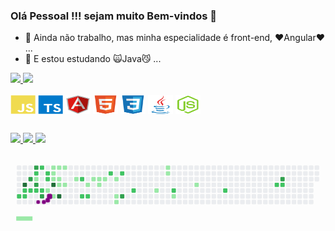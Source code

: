 ### Olá Pessoal !!! sejam muito Bem-vindos 👋



- 🔭 Ainda não trabalho, mas minha especialidade é front-end, ❤Angular❤ ...
- 🌱 E estou estudando 🙀Java😼 ...


<div>
  <a href="https://github.com/BielTsilva">
  <img height="180em" src="https://github-readme-stats.vercel.app/api?username=BielTsilva&show_icons=true&theme=dark&include_all_commits=true&count_private=true"/>
  <img height="180em" src="https://github-readme-stats.vercel.app/api/top-langs/?username=BielTsilva&layout=compact&langs_count=16&theme=dark"/>
</div>

<div style="display: inline-block"><br>
  <img align="center" alt="Biel-js" height="30" width="40" src="https://raw.githubusercontent.com/devicons/devicon/master/icons/javascript/javascript-plain.svg">
  <img align="center" alt="Biel-ts" height="30" width="40" src="https://raw.githubusercontent.com/devicons/devicon/master/icons/typescript/typescript-plain.svg">
  <img align="center" alt="Biel-angular" height="30" width="40" src="https://raw.githubusercontent.com/devicons/devicon/master/icons/angularjs/angularjs-original.svg">
  <img align="center" alt="Biel-HTML" height="30" width="40" src="https://raw.githubusercontent.com/devicons/devicon/master/icons/html5/html5-original.svg">
  <img align="center" alt="Biel-css" height="30" width="40" src="https://raw.githubusercontent.com/devicons/devicon/master/icons/css3/css3-original.svg">
  <img align="center" alt="Biel-java" height="30" width="40" src="https://raw.githubusercontent.com/devicons/devicon/master/icons/java/java-original.svg">
  <img align="center" alt="Biel-nodejs" height="30" width="40" src="https://raw.githubusercontent.com/devicons/devicon/master/icons/nodejs/nodejs-original.svg">
</div>

##

<div>
  <a href="https://www.linkedin.com/in/bieltsilva/" target="_blank"><img src="https://img.shields.io/badge/-LinkedIn-%230077b5?style=for-the-badge&logo=linkedin&logoColor=white" target="_blank">
  <a href="https://instagram.com/biel_tsilva" target="_blank"><img src="https://img.shields.io/badge/-Instagram-%23E4405F?style=for-the-badge&logo=instagram&logoColor=white">
   <a href="mailto:gelogabriel@gmail.com"><img src="https://img.shields.io/badge/-Gmail-D14836?style=for-the-badge&logo=gmail&logoColor=white">
</div>

<svg viewBox="-16 -32 880 192" width="880" height="192" xmlns="http://www.w3.org/2000/svg"><desc>Generated with https://github.com/Platane/snk</desc><style>@keyframes c0{2.52%{fill:var(--c1)}2.54%,to{fill:var(--ce)}}@keyframes c1{49.09%{fill:var(--c2)}49.11%,to{fill:var(--ce)}}@keyframes c2{1.43%{fill:var(--c1)}1.45%,to{fill:var(--ce)}}@keyframes c3{92.05%{fill:var(--c4)}92.07%,to{fill:var(--ce)}}@keyframes c4{48.37%{fill:var(--c2)}48.39%,to{fill:var(--ce)}}@keyframes c5{48.73%{fill:var(--c2)}48.75%,to{fill:var(--ce)}}@keyframes c6{89.16%{fill:var(--c3)}89.18%,to{fill:var(--ce)}}@keyframes c7{48%{fill:var(--c2)}48.02%,to{fill:var(--ce)}}@keyframes c8{90.24%{fill:var(--c3)}90.26%,to{fill:var(--ce)}}@keyframes c9{42.95%{fill:var(--c2)}42.97%,to{fill:var(--ce)}}@keyframes ca{42.59%{fill:var(--c1)}42.61%,to{fill:var(--ce)}}@keyframes cb{88.44%{fill:var(--c3)}88.46%,to{fill:var(--ce)}}@keyframes cc{47.64%{fill:var(--c2)}47.66%,to{fill:var(--ce)}}@keyframes cd{45.12%{fill:var(--c2)}45.14%,to{fill:var(--ce)}}@keyframes ce{47.28%{fill:var(--c2)}47.3%,to{fill:var(--ce)}}@keyframes cf{87.35%{fill:var(--c3)}87.37%,to{fill:var(--ce)}}@keyframes cg{43.67%{fill:var(--c2)}43.69%,to{fill:var(--ce)}}@keyframes ch{44.03%{fill:var(--c2)}44.05%,to{fill:var(--ce)}}@keyframes ci{7.21%{fill:var(--c1)}7.23%,to{fill:var(--ce)}}@keyframes cj{6.13%{fill:var(--c1)}6.15%,to{fill:var(--ce)}}@keyframes ck{11.18%{fill:var(--c1)}11.2%,to{fill:var(--ce)}}@keyframes cl{10.82%{fill:var(--c1)}10.84%,to{fill:var(--ce)}}@keyframes cm{10.46%{fill:var(--c1)}10.48%,to{fill:var(--ce)}}@keyframes cn{93.85%{fill:var(--c4)}93.87%,to{fill:var(--ce)}}@keyframes co{6.49%{fill:var(--c1)}6.51%,to{fill:var(--ce)}}@keyframes cp{11.54%{fill:var(--c1)}11.56%,to{fill:var(--ce)}}@keyframes cq{10.1%{fill:var(--c1)}10.12%,to{fill:var(--ce)}}@keyframes cr{9.02%{fill:var(--c1)}9.04%,to{fill:var(--ce)}}@keyframes cs{94.94%{fill:var(--c4)}94.96%,to{fill:var(--ce)}}@keyframes ct{11.9%{fill:var(--c1)}11.92%,to{fill:var(--ce)}}@keyframes cu{9.38%{fill:var(--c1)}9.4%,to{fill:var(--ce)}}@keyframes cv{13.35%{fill:var(--c1)}13.37%,to{fill:var(--ce)}}@keyframes cw{55.59%{fill:var(--c2)}55.61%,to{fill:var(--ce)}}@keyframes cx{53.78%{fill:var(--c2)}53.8%,to{fill:var(--ce)}}@keyframes cy{14.43%{fill:var(--c1)}14.45%,to{fill:var(--ce)}}@keyframes cz{54.14%{fill:var(--c2)}54.16%,to{fill:var(--ce)}}@keyframes c10{20.93%{fill:var(--c1)}20.95%,to{fill:var(--ce)}}@keyframes c11{15.51%{fill:var(--c1)}15.53%,to{fill:var(--ce)}}@keyframes c12{15.15%{fill:var(--c1)}15.17%,to{fill:var(--ce)}}@keyframes c13{15.87%{fill:var(--c1)}15.89%,to{fill:var(--ce)}}@keyframes c14{57.75%{fill:var(--c2)}57.77%,to{fill:var(--ce)}}@keyframes c15{16.6%{fill:var(--c1)}16.62%,to{fill:var(--ce)}}@keyframes c16{17.68%{fill:var(--c1)}17.7%,to{fill:var(--ce)}}@keyframes c17{18.04%{fill:var(--c1)}18.06%,to{fill:var(--ce)}}@keyframes c18{58.47%{fill:var(--c2)}58.49%,to{fill:var(--ce)}}@keyframes c19{81.58%{fill:var(--c3)}81.6%,to{fill:var(--ce)}}@keyframes c1a{60.28%{fill:var(--c2)}60.3%,to{fill:var(--ce)}}@keyframes c1b{25.62%{fill:var(--c1)}25.64%,to{fill:var(--ce)}}@keyframes c1c{32.12%{fill:var(--c1)}32.14%,to{fill:var(--ce)}}@keyframes c1d{31.76%{fill:var(--c1)}31.78%,to{fill:var(--ce)}}@keyframes c1e{62.81%{fill:var(--c2)}62.83%,to{fill:var(--ce)}}@keyframes c1f{27.07%{fill:var(--c1)}27.09%,to{fill:var(--ce)}}@keyframes c1g{29.23%{fill:var(--c1)}29.25%,to{fill:var(--ce)}}@keyframes c1h{66.05%{fill:var(--c2)}66.07%,to{fill:var(--ce)}}@keyframes c1i{69.67%{fill:var(--c2)}69.69%,to{fill:var(--ce)}}@keyframes c1j{70.39%{fill:var(--c3)}70.41%,to{fill:var(--ce)}}@keyframes c1k{70.03%{fill:var(--c2)}70.05%,to{fill:var(--ce)}}@keyframes u0{1.43%{transform:scale(0,1)}1.45%,2.52%{transform:scale(.04,1)}2.54%,6.13%{transform:scale(.07,1)}6.15%,6.49%{transform:scale(.11,1)}6.51%,7.21%{transform:scale(.14,1)}7.23%,9.02%{transform:scale(.18,1)}9.04%,9.38%{transform:scale(.21,1)}10.1%,9.4%{transform:scale(.25,1)}10.12%,10.46%{transform:scale(.29,1)}10.48%,10.82%{transform:scale(.32,1)}10.84%,11.18%{transform:scale(.36,1)}11.2%,11.54%{transform:scale(.39,1)}11.56%,11.9%{transform:scale(.43,1)}11.92%,13.35%{transform:scale(.46,1)}13.37%,14.43%{transform:scale(.5,1)}14.45%,15.15%{transform:scale(.54,1)}15.17%,15.51%{transform:scale(.57,1)}15.53%,15.87%{transform:scale(.61,1)}15.89%,16.6%{transform:scale(.64,1)}16.62%,17.68%{transform:scale(.68,1)}17.7%,18.04%{transform:scale(.71,1)}18.06%,20.93%{transform:scale(.75,1)}20.95%,25.62%{transform:scale(.79,1)}25.64%,27.07%{transform:scale(.82,1)}27.09%,29.23%{transform:scale(.86,1)}29.25%,31.76%{transform:scale(.89,1)}31.78%,32.12%{transform:scale(.93,1)}32.14%,42.59%{transform:scale(.96,1)}42.61%,to{transform:scale(1,1)}}@keyframes u1{42.95%{transform:scale(0,1)}42.97%,43.67%{transform:scale(.05,1)}43.69%,44.03%{transform:scale(.1,1)}44.05%,45.12%{transform:scale(.15,1)}45.14%,47.28%{transform:scale(.2,1)}47.3%,47.64%{transform:scale(.25,1)}47.66%,48%{transform:scale(.3,1)}48.02%,48.37%{transform:scale(.35,1)}48.39%,48.73%{transform:scale(.4,1)}48.75%,49.09%{transform:scale(.45,1)}49.11%,53.78%{transform:scale(.5,1)}53.8%,54.14%{transform:scale(.55,1)}54.16%,55.59%{transform:scale(.6,1)}55.61%,57.75%{transform:scale(.65,1)}57.77%,58.47%{transform:scale(.7,1)}58.49%,60.28%{transform:scale(.75,1)}60.3%,62.81%{transform:scale(.8,1)}62.83%,66.05%{transform:scale(.85,1)}66.07%,69.67%{transform:scale(.9,1)}69.69%,70.03%{transform:scale(.95,1)}70.05%,to{transform:scale(1,1)}}@keyframes u2{70.39%{transform:scale(0,1)}70.41%,81.58%{transform:scale(.17,1)}81.6%,87.35%{transform:scale(.33,1)}87.37%,88.44%{transform:scale(.5,1)}88.46%,89.16%{transform:scale(.67,1)}89.18%,90.24%{transform:scale(.83,1)}90.26%,to{transform:scale(1,1)}}@keyframes u3{92.05%{transform:scale(0,1)}92.07%,93.85%{transform:scale(.33,1)}93.87%,94.94%{transform:scale(.67,1)}94.96%,to{transform:scale(1,1)}}@keyframes s0{0%,99.64%{transform:translate(0,-16px)}.36%{transform:translate(0,0)}.72%,90.97%{transform:translate(16px,0)}1.44%{transform:translate(16px,32px)}1.81%{transform:translate(0,32px)}2.53%,49.46%{transform:translate(0,64px)}2.89%{transform:translate(-16px,64px)}3.61%{transform:translate(-16px,96px)}5.78%{transform:translate(80px,96px)}6.14%,7.58%{transform:translate(80px,80px)}6.5%,7.94%,95.31%{transform:translate(96px,80px)}6.86%,8.3%{transform:translate(96px,64px)}41.16%,7.22%{transform:translate(80px,64px)}8.66%{transform:translate(112px,64px)}9.03%,94.22%{transform:translate(112px,48px)}9.39%{transform:translate(128px,48px)}9.75%{transform:translate(128px,32px)}10.47%{transform:translate(96px,32px)}11.19%{transform:translate(96px,0)}12.64%{transform:translate(160px,0)}13.72%{transform:translate(160px,48px)}15.16%{transform:translate(224px,48px)}15.52%{transform:translate(224px,32px)}16.61%{transform:translate(272px,32px)}18.05%{transform:translate(272px,96px)}18.41%{transform:translate(256px,96px)}19.86%{transform:translate(256px,32px)}20.94%{transform:translate(208px,32px)}21.3%{transform:translate(208px,48px)}25.27%{transform:translate(384px,48px)}25.63%{transform:translate(384px,64px)}26.35%{transform:translate(416px,64px)}26.71%{transform:translate(416px,80px)}28.52%{transform:translate(496px,80px)}29.96%{transform:translate(496px,16px)}31.77%{transform:translate(416px,16px)}32.13%{transform:translate(416px,0)}32.49%{transform:translate(400px,0)}33.21%{transform:translate(400px,32px)}35.02%{transform:translate(320px,32px)}35.38%{transform:translate(320px,48px)}35.74%{transform:translate(304px,48px)}36.1%{transform:translate(304px,64px)}41.52%{transform:translate(80px,48px)}41.88%{transform:translate(64px,48px)}42.24%,44.4%{transform:translate(64px,32px)}42.6%,88.81%{transform:translate(48px,32px)}42.96%,89.89%{transform:translate(48px,16px)}43.68%,45.85%{transform:translate(80px,16px)}44.04%{transform:translate(80px,32px)}45.13%{transform:translate(64px,0)}45.49%{transform:translate(80px,0)}46.21%,97.47%{transform:translate(64px,16px)}47.29%,87%{transform:translate(64px,64px)}48.38%{transform:translate(16px,64px)}48.74%{transform:translate(16px,80px)}49.1%{transform:translate(0,80px)}53.43%{transform:translate(176px,64px)}53.79%{transform:translate(176px,80px)}54.15%{transform:translate(192px,80px)}55.23%{transform:translate(192px,32px)}55.6%{transform:translate(176px,32px)}55.96%{transform:translate(176px,16px)}59.21%{transform:translate(320px,16px)}60.29%{transform:translate(320px,64px)}69.31%{transform:translate(720px,64px)}69.68%{transform:translate(720px,48px)}70.04%{transform:translate(736px,48px)}70.4%{transform:translate(736px,32px)}80.51%{transform:translate(288px,32px)}81.59%{transform:translate(288px,80px)}81.95%{transform:translate(272px,80px)}82.31%{transform:translate(272px,64px)}87.36%{transform:translate(64px,80px)}87.73%{transform:translate(48px,80px)}89.17%{transform:translate(32px,32px)}89.53%{transform:translate(32px,16px)}90.25%{transform:translate(48px,0)}92.06%{transform:translate(16px,48px)}94.95%{transform:translate(112px,80px)}96.75%{transform:translate(96px,16px)}98.19%{transform:translate(64px,-16px)}}@keyframes s1{0%,99.64%{transform:translate(16px,-16px)}.36%{transform:translate(0,-16px)}.72%{transform:translate(0,0)}1.08%,91.34%{transform:translate(16px,0)}1.81%{transform:translate(16px,32px)}2.17%{transform:translate(0,32px)}2.89%,49.82%{transform:translate(0,64px)}3.25%{transform:translate(-16px,64px)}3.97%{transform:translate(-16px,96px)}6.14%{transform:translate(80px,96px)}6.5%,7.94%{transform:translate(80px,80px)}6.86%,8.3%,95.67%{transform:translate(96px,80px)}7.22%,8.66%{transform:translate(96px,64px)}41.52%,7.58%{transform:translate(80px,64px)}9.03%{transform:translate(112px,64px)}9.39%,94.58%{transform:translate(112px,48px)}9.75%{transform:translate(128px,48px)}10.11%{transform:translate(128px,32px)}10.83%{transform:translate(96px,32px)}11.55%{transform:translate(96px,0)}13%{transform:translate(160px,0)}14.08%{transform:translate(160px,48px)}15.52%{transform:translate(224px,48px)}15.88%{transform:translate(224px,32px)}16.97%{transform:translate(272px,32px)}18.41%{transform:translate(272px,96px)}18.77%{transform:translate(256px,96px)}20.22%{transform:translate(256px,32px)}21.3%{transform:translate(208px,32px)}21.66%{transform:translate(208px,48px)}25.63%{transform:translate(384px,48px)}25.99%{transform:translate(384px,64px)}26.71%{transform:translate(416px,64px)}27.08%{transform:translate(416px,80px)}28.88%{transform:translate(496px,80px)}30.32%{transform:translate(496px,16px)}32.13%{transform:translate(416px,16px)}32.49%{transform:translate(416px,0)}32.85%{transform:translate(400px,0)}33.57%{transform:translate(400px,32px)}35.38%{transform:translate(320px,32px)}35.74%{transform:translate(320px,48px)}36.1%{transform:translate(304px,48px)}36.46%{transform:translate(304px,64px)}41.88%{transform:translate(80px,48px)}42.24%{transform:translate(64px,48px)}42.6%,44.77%{transform:translate(64px,32px)}42.96%,89.17%{transform:translate(48px,32px)}43.32%,90.25%{transform:translate(48px,16px)}44.04%,46.21%{transform:translate(80px,16px)}44.4%{transform:translate(80px,32px)}45.49%{transform:translate(64px,0)}45.85%{transform:translate(80px,0)}46.57%,97.83%{transform:translate(64px,16px)}47.65%,87.36%{transform:translate(64px,64px)}48.74%{transform:translate(16px,64px)}49.1%{transform:translate(16px,80px)}49.46%{transform:translate(0,80px)}53.79%{transform:translate(176px,64px)}54.15%{transform:translate(176px,80px)}54.51%{transform:translate(192px,80px)}55.6%{transform:translate(192px,32px)}55.96%{transform:translate(176px,32px)}56.32%{transform:translate(176px,16px)}59.57%{transform:translate(320px,16px)}60.65%{transform:translate(320px,64px)}69.68%{transform:translate(720px,64px)}70.04%{transform:translate(720px,48px)}70.4%{transform:translate(736px,48px)}70.76%{transform:translate(736px,32px)}80.87%{transform:translate(288px,32px)}81.95%{transform:translate(288px,80px)}82.31%{transform:translate(272px,80px)}82.67%{transform:translate(272px,64px)}87.73%{transform:translate(64px,80px)}88.09%{transform:translate(48px,80px)}89.53%{transform:translate(32px,32px)}89.89%{transform:translate(32px,16px)}90.61%{transform:translate(48px,0)}92.42%{transform:translate(16px,48px)}95.31%{transform:translate(112px,80px)}97.11%{transform:translate(96px,16px)}98.56%{transform:translate(64px,-16px)}}@keyframes s2{0%,99.64%{transform:translate(32px,-16px)}.72%{transform:translate(0,-16px)}1.08%{transform:translate(0,0)}1.44%,91.7%{transform:translate(16px,0)}2.17%{transform:translate(16px,32px)}2.53%{transform:translate(0,32px)}3.25%,50.18%{transform:translate(0,64px)}3.61%{transform:translate(-16px,64px)}4.33%{transform:translate(-16px,96px)}6.5%{transform:translate(80px,96px)}6.86%,8.3%{transform:translate(80px,80px)}7.22%,8.66%,96.03%{transform:translate(96px,80px)}7.58%,9.03%{transform:translate(96px,64px)}41.88%,7.94%{transform:translate(80px,64px)}9.39%{transform:translate(112px,64px)}9.75%,94.95%{transform:translate(112px,48px)}10.11%{transform:translate(128px,48px)}10.47%{transform:translate(128px,32px)}11.19%{transform:translate(96px,32px)}11.91%{transform:translate(96px,0)}13.36%{transform:translate(160px,0)}14.44%{transform:translate(160px,48px)}15.88%{transform:translate(224px,48px)}16.25%{transform:translate(224px,32px)}17.33%{transform:translate(272px,32px)}18.77%{transform:translate(272px,96px)}19.13%{transform:translate(256px,96px)}20.58%{transform:translate(256px,32px)}21.66%{transform:translate(208px,32px)}22.02%{transform:translate(208px,48px)}25.99%{transform:translate(384px,48px)}26.35%{transform:translate(384px,64px)}27.08%{transform:translate(416px,64px)}27.44%{transform:translate(416px,80px)}29.24%{transform:translate(496px,80px)}30.69%{transform:translate(496px,16px)}32.49%{transform:translate(416px,16px)}32.85%{transform:translate(416px,0)}33.21%{transform:translate(400px,0)}33.94%{transform:translate(400px,32px)}35.74%{transform:translate(320px,32px)}36.1%{transform:translate(320px,48px)}36.46%{transform:translate(304px,48px)}36.82%{transform:translate(304px,64px)}42.24%{transform:translate(80px,48px)}42.6%{transform:translate(64px,48px)}42.96%,45.13%{transform:translate(64px,32px)}43.32%,89.53%{transform:translate(48px,32px)}43.68%,90.61%{transform:translate(48px,16px)}44.4%,46.57%{transform:translate(80px,16px)}44.77%{transform:translate(80px,32px)}45.85%{transform:translate(64px,0)}46.21%{transform:translate(80px,0)}46.93%,98.19%{transform:translate(64px,16px)}48.01%,87.73%{transform:translate(64px,64px)}49.1%{transform:translate(16px,64px)}49.46%{transform:translate(16px,80px)}49.82%{transform:translate(0,80px)}54.15%{transform:translate(176px,64px)}54.51%{transform:translate(176px,80px)}54.87%{transform:translate(192px,80px)}55.96%{transform:translate(192px,32px)}56.32%{transform:translate(176px,32px)}56.68%{transform:translate(176px,16px)}59.93%{transform:translate(320px,16px)}61.01%{transform:translate(320px,64px)}70.04%{transform:translate(720px,64px)}70.4%{transform:translate(720px,48px)}70.76%{transform:translate(736px,48px)}71.12%{transform:translate(736px,32px)}81.23%{transform:translate(288px,32px)}82.31%{transform:translate(288px,80px)}82.67%{transform:translate(272px,80px)}83.03%{transform:translate(272px,64px)}88.09%{transform:translate(64px,80px)}88.45%{transform:translate(48px,80px)}89.89%{transform:translate(32px,32px)}90.25%{transform:translate(32px,16px)}90.97%{transform:translate(48px,0)}92.78%{transform:translate(16px,48px)}95.67%{transform:translate(112px,80px)}97.47%{transform:translate(96px,16px)}98.92%{transform:translate(64px,-16px)}}@keyframes s3{0%,99.64%{transform:translate(48px,-16px)}1.08%{transform:translate(0,-16px)}1.44%{transform:translate(0,0)}1.81%,92.06%{transform:translate(16px,0)}2.53%{transform:translate(16px,32px)}2.89%{transform:translate(0,32px)}3.61%,50.54%{transform:translate(0,64px)}3.97%{transform:translate(-16px,64px)}4.69%{transform:translate(-16px,96px)}6.86%{transform:translate(80px,96px)}7.22%,8.66%{transform:translate(80px,80px)}7.58%,9.03%,96.39%{transform:translate(96px,80px)}7.94%,9.39%{transform:translate(96px,64px)}42.24%,8.3%{transform:translate(80px,64px)}9.75%{transform:translate(112px,64px)}10.11%,95.31%{transform:translate(112px,48px)}10.47%{transform:translate(128px,48px)}10.83%{transform:translate(128px,32px)}11.55%{transform:translate(96px,32px)}12.27%{transform:translate(96px,0)}13.72%{transform:translate(160px,0)}14.8%{transform:translate(160px,48px)}16.25%{transform:translate(224px,48px)}16.61%{transform:translate(224px,32px)}17.69%{transform:translate(272px,32px)}19.13%{transform:translate(272px,96px)}19.49%{transform:translate(256px,96px)}20.94%{transform:translate(256px,32px)}22.02%{transform:translate(208px,32px)}22.38%{transform:translate(208px,48px)}26.35%{transform:translate(384px,48px)}26.71%{transform:translate(384px,64px)}27.44%{transform:translate(416px,64px)}27.8%{transform:translate(416px,80px)}29.6%{transform:translate(496px,80px)}31.05%{transform:translate(496px,16px)}32.85%{transform:translate(416px,16px)}33.21%{transform:translate(416px,0)}33.57%{transform:translate(400px,0)}34.3%{transform:translate(400px,32px)}36.1%{transform:translate(320px,32px)}36.46%{transform:translate(320px,48px)}36.82%{transform:translate(304px,48px)}37.18%{transform:translate(304px,64px)}42.6%{transform:translate(80px,48px)}42.96%{transform:translate(64px,48px)}43.32%,45.49%{transform:translate(64px,32px)}43.68%,89.89%{transform:translate(48px,32px)}44.04%,90.97%{transform:translate(48px,16px)}44.77%,46.93%{transform:translate(80px,16px)}45.13%{transform:translate(80px,32px)}46.21%{transform:translate(64px,0)}46.57%{transform:translate(80px,0)}47.29%,98.56%{transform:translate(64px,16px)}48.38%,88.09%{transform:translate(64px,64px)}49.46%{transform:translate(16px,64px)}49.82%{transform:translate(16px,80px)}50.18%{transform:translate(0,80px)}54.51%{transform:translate(176px,64px)}54.87%{transform:translate(176px,80px)}55.23%{transform:translate(192px,80px)}56.32%{transform:translate(192px,32px)}56.68%{transform:translate(176px,32px)}57.04%{transform:translate(176px,16px)}60.29%{transform:translate(320px,16px)}61.37%{transform:translate(320px,64px)}70.4%{transform:translate(720px,64px)}70.76%{transform:translate(720px,48px)}71.12%{transform:translate(736px,48px)}71.48%{transform:translate(736px,32px)}81.59%{transform:translate(288px,32px)}82.67%{transform:translate(288px,80px)}83.03%{transform:translate(272px,80px)}83.39%{transform:translate(272px,64px)}88.45%{transform:translate(64px,80px)}88.81%{transform:translate(48px,80px)}90.25%{transform:translate(32px,32px)}90.61%{transform:translate(32px,16px)}91.34%{transform:translate(48px,0)}93.14%{transform:translate(16px,48px)}96.03%{transform:translate(112px,80px)}97.83%{transform:translate(96px,16px)}99.28%{transform:translate(64px,-16px)}}:root{--cb:#1b1f230a;--cs:purple;--ce:#ebedf0;--c0:#ebedf0;--c1:#9be9a8;--c2:#40c463;--c3:#30a14e;--c4:#216e39}@media (prefers-color-scheme:dark){:root{--cb:#1b1f230a;--cs:purple;--ce:#161b22;--c1:#01311f;--c2:#034525;--c3:#0f6d31;--c4:#00c647}}.c{shape-rendering:geometricPrecision;fill:var(--ce);stroke-width:1px;stroke:var(--cb);animation:none 27700ms linear infinite}.c.c0{fill:var(--c1);animation-name:c0}.c.c1{fill:var(--c2);animation-name:c1}.c.c2{fill:var(--c1);animation-name:c2}.c.c3{fill:var(--c4);animation-name:c3}.c.c4,.c.c5{fill:var(--c2);animation-name:c4}.c.c5{animation-name:c5}.c.c6{fill:var(--c3);animation-name:c6}.c.c7{fill:var(--c2);animation-name:c7}.c.c8{fill:var(--c3);animation-name:c8}.c.c9{fill:var(--c2);animation-name:c9}.c.ca{fill:var(--c1);animation-name:ca}.c.cb{fill:var(--c3);animation-name:cb}.c.cc,.c.cd,.c.ce{fill:var(--c2);animation-name:cc}.c.cd,.c.ce{animation-name:cd}.c.ce{animation-name:ce}.c.cf{fill:var(--c3);animation-name:cf}.c.cg,.c.ch{fill:var(--c2);animation-name:cg}.c.ch{animation-name:ch}.c.ci,.c.cj{fill:var(--c1);animation-name:ci}.c.cj{animation-name:cj}.c.ck,.c.cl,.c.cm{fill:var(--c1);animation-name:ck}.c.cl,.c.cm{animation-name:cl}.c.cm{animation-name:cm}.c.cn{fill:var(--c4);animation-name:cn}.c.co{fill:var(--c1);animation-name:co}.c.cp,.c.cq,.c.cr{fill:var(--c1);animation-name:cp}.c.cq,.c.cr{animation-name:cq}.c.cr{animation-name:cr}.c.cs{fill:var(--c4);animation-name:cs}.c.ct,.c.cu,.c.cv{fill:var(--c1);animation-name:ct}.c.cu,.c.cv{animation-name:cu}.c.cv{animation-name:cv}.c.cw,.c.cx{fill:var(--c2);animation-name:cw}.c.cx{animation-name:cx}.c.cy{fill:var(--c1);animation-name:cy}.c.cz{fill:var(--c2);animation-name:cz}.c.c10{fill:var(--c1);animation-name:c10}.c.c11,.c.c12,.c.c13{fill:var(--c1);animation-name:c11}.c.c12,.c.c13{animation-name:c12}.c.c13{animation-name:c13}.c.c14{fill:var(--c2);animation-name:c14}.c.c15,.c.c16,.c.c17{fill:var(--c1);animation-name:c15}.c.c16,.c.c17{animation-name:c16}.c.c17{animation-name:c17}.c.c18{fill:var(--c2);animation-name:c18}.c.c19{fill:var(--c3);animation-name:c19}.c.c1a{fill:var(--c2);animation-name:c1a}.c.c1b,.c.c1c,.c.c1d{fill:var(--c1);animation-name:c1b}.c.c1c,.c.c1d{animation-name:c1c}.c.c1d{animation-name:c1d}.c.c1e{fill:var(--c2);animation-name:c1e}.c.c1f,.c.c1g{fill:var(--c1);animation-name:c1f}.c.c1g{animation-name:c1g}.c.c1h,.c.c1i{fill:var(--c2);animation-name:c1h}.c.c1i{animation-name:c1i}.c.c1j{fill:var(--c3);animation-name:c1j}.c.c1k{fill:var(--c2);animation-name:c1k}.s,.u{animation:none linear 27700ms infinite}.u,.u.u0{transform-origin:0 0}.u{transform:scale(0,1)}.u.u0{fill:var(--c1);animation-name:u0}.u.u1{fill:var(--c2);animation-name:u1;transform-origin:416.6px 0}.u.u2{fill:var(--c3);animation-name:u2;transform-origin:714.1px 0}.u.u3{fill:var(--c4);animation-name:u3;transform-origin:803.4px 0}.s{shape-rendering:geometricPrecision;fill:var(--cs)}.s.s0{transform:translate(0,-16px);animation-name:s0}.s.s1{transform:translate(16px,-16px);animation-name:s1}.s.s2{transform:translate(32px,-16px);animation-name:s2}.s.s3{transform:translate(48px,-16px);animation-name:s3}</style><rect class="c" x="2" y="2" rx="2" ry="2" width="12" height="12"/><rect class="c" x="2" y="18" rx="2" ry="2" width="12" height="12"/><rect class="c" x="2" y="34" rx="2" ry="2" width="12" height="12"/><rect class="c" x="2" y="50" rx="2" ry="2" width="12" height="12"/><rect class="c c0" x="2" y="66" rx="2" ry="2" width="12" height="12"/><rect class="c c1" x="2" y="82" rx="2" ry="2" width="12" height="12"/><rect class="c" x="2" y="98" rx="2" ry="2" width="12" height="12"/><rect class="c" x="18" y="2" rx="2" ry="2" width="12" height="12"/><rect class="c" x="18" y="18" rx="2" ry="2" width="12" height="12"/><rect class="c c2" x="18" y="34" rx="2" ry="2" width="12" height="12"/><rect class="c c3" x="18" y="50" rx="2" ry="2" width="12" height="12"/><rect class="c c4" x="18" y="66" rx="2" ry="2" width="12" height="12"/><rect class="c c5" x="18" y="82" rx="2" ry="2" width="12" height="12"/><rect class="c" x="18" y="98" rx="2" ry="2" width="12" height="12"/><rect class="c" x="34" y="2" rx="2" ry="2" width="12" height="12"/><rect class="c" x="34" y="18" rx="2" ry="2" width="12" height="12"/><rect class="c c6" x="34" y="34" rx="2" ry="2" width="12" height="12"/><rect class="c" x="34" y="50" rx="2" ry="2" width="12" height="12"/><rect class="c c7" x="34" y="66" rx="2" ry="2" width="12" height="12"/><rect class="c" x="34" y="82" rx="2" ry="2" width="12" height="12"/><rect class="c" x="34" y="98" rx="2" ry="2" width="12" height="12"/><rect class="c c8" x="50" y="2" rx="2" ry="2" width="12" height="12"/><rect class="c c9" x="50" y="18" rx="2" ry="2" width="12" height="12"/><rect class="c ca" x="50" y="34" rx="2" ry="2" width="12" height="12"/><rect class="c cb" x="50" y="50" rx="2" ry="2" width="12" height="12"/><rect class="c cc" x="50" y="66" rx="2" ry="2" width="12" height="12"/><rect class="c" x="50" y="82" rx="2" ry="2" width="12" height="12"/><rect class="c" x="50" y="98" rx="2" ry="2" width="12" height="12"/><rect class="c cd" x="66" y="2" rx="2" ry="2" width="12" height="12"/><rect class="c" x="66" y="18" rx="2" ry="2" width="12" height="12"/><rect class="c" x="66" y="34" rx="2" ry="2" width="12" height="12"/><rect class="c" x="66" y="50" rx="2" ry="2" width="12" height="12"/><rect class="c ce" x="66" y="66" rx="2" ry="2" width="12" height="12"/><rect class="c cf" x="66" y="82" rx="2" ry="2" width="12" height="12"/><rect class="c" x="66" y="98" rx="2" ry="2" width="12" height="12"/><rect class="c" x="82" y="2" rx="2" ry="2" width="12" height="12"/><rect class="c cg" x="82" y="18" rx="2" ry="2" width="12" height="12"/><rect class="c ch" x="82" y="34" rx="2" ry="2" width="12" height="12"/><rect class="c" x="82" y="50" rx="2" ry="2" width="12" height="12"/><rect class="c ci" x="82" y="66" rx="2" ry="2" width="12" height="12"/><rect class="c cj" x="82" y="82" rx="2" ry="2" width="12" height="12"/><rect class="c" x="82" y="98" rx="2" ry="2" width="12" height="12"/><rect class="c ck" x="98" y="2" rx="2" ry="2" width="12" height="12"/><rect class="c cl" x="98" y="18" rx="2" ry="2" width="12" height="12"/><rect class="c cm" x="98" y="34" rx="2" ry="2" width="12" height="12"/><rect class="c cn" x="98" y="50" rx="2" ry="2" width="12" height="12"/><rect class="c" x="98" y="66" rx="2" ry="2" width="12" height="12"/><rect class="c co" x="98" y="82" rx="2" ry="2" width="12" height="12"/><rect class="c" x="98" y="98" rx="2" ry="2" width="12" height="12"/><rect class="c cp" x="114" y="2" rx="2" ry="2" width="12" height="12"/><rect class="c" x="114" y="18" rx="2" ry="2" width="12" height="12"/><rect class="c cq" x="114" y="34" rx="2" ry="2" width="12" height="12"/><rect class="c cr" x="114" y="50" rx="2" ry="2" width="12" height="12"/><rect class="c" x="114" y="66" rx="2" ry="2" width="12" height="12"/><rect class="c cs" x="114" y="82" rx="2" ry="2" width="12" height="12"/><rect class="c" x="114" y="98" rx="2" ry="2" width="12" height="12"/><rect class="c ct" x="130" y="2" rx="2" ry="2" width="12" height="12"/><rect class="c" x="130" y="18" rx="2" ry="2" width="12" height="12"/><rect class="c" x="130" y="34" rx="2" ry="2" width="12" height="12"/><rect class="c cu" x="130" y="50" rx="2" ry="2" width="12" height="12"/><rect class="c" x="130" y="66" rx="2" ry="2" width="12" height="12"/><rect class="c" x="130" y="82" rx="2" ry="2" width="12" height="12"/><rect class="c" x="130" y="98" rx="2" ry="2" width="12" height="12"/><rect class="c" x="146" y="2" rx="2" ry="2" width="12" height="12"/><rect class="c" x="146" y="18" rx="2" ry="2" width="12" height="12"/><rect class="c" x="146" y="34" rx="2" ry="2" width="12" height="12"/><rect class="c" x="146" y="50" rx="2" ry="2" width="12" height="12"/><rect class="c" x="146" y="66" rx="2" ry="2" width="12" height="12"/><rect class="c" x="146" y="82" rx="2" ry="2" width="12" height="12"/><rect class="c" x="146" y="98" rx="2" ry="2" width="12" height="12"/><rect class="c" x="162" y="2" rx="2" ry="2" width="12" height="12"/><rect class="c" x="162" y="18" rx="2" ry="2" width="12" height="12"/><rect class="c cv" x="162" y="34" rx="2" ry="2" width="12" height="12"/><rect class="c" x="162" y="50" rx="2" ry="2" width="12" height="12"/><rect class="c" x="162" y="66" rx="2" ry="2" width="12" height="12"/><rect class="c" x="162" y="82" rx="2" ry="2" width="12" height="12"/><rect class="c" x="162" y="98" rx="2" ry="2" width="12" height="12"/><rect class="c" x="178" y="2" rx="2" ry="2" width="12" height="12"/><rect class="c" x="178" y="18" rx="2" ry="2" width="12" height="12"/><rect class="c cw" x="178" y="34" rx="2" ry="2" width="12" height="12"/><rect class="c" x="178" y="50" rx="2" ry="2" width="12" height="12"/><rect class="c" x="178" y="66" rx="2" ry="2" width="12" height="12"/><rect class="c cx" x="178" y="82" rx="2" ry="2" width="12" height="12"/><rect class="c" x="178" y="98" rx="2" ry="2" width="12" height="12"/><rect class="c" x="194" y="2" rx="2" ry="2" width="12" height="12"/><rect class="c" x="194" y="18" rx="2" ry="2" width="12" height="12"/><rect class="c" x="194" y="34" rx="2" ry="2" width="12" height="12"/><rect class="c cy" x="194" y="50" rx="2" ry="2" width="12" height="12"/><rect class="c" x="194" y="66" rx="2" ry="2" width="12" height="12"/><rect class="c cz" x="194" y="82" rx="2" ry="2" width="12" height="12"/><rect class="c" x="194" y="98" rx="2" ry="2" width="12" height="12"/><rect class="c" x="210" y="2" rx="2" ry="2" width="12" height="12"/><rect class="c" x="210" y="18" rx="2" ry="2" width="12" height="12"/><rect class="c c10" x="210" y="34" rx="2" ry="2" width="12" height="12"/><rect class="c" x="210" y="50" rx="2" ry="2" width="12" height="12"/><rect class="c" x="210" y="66" rx="2" ry="2" width="12" height="12"/><rect class="c" x="210" y="82" rx="2" ry="2" width="12" height="12"/><rect class="c" x="210" y="98" rx="2" ry="2" width="12" height="12"/><rect class="c" x="226" y="2" rx="2" ry="2" width="12" height="12"/><rect class="c" x="226" y="18" rx="2" ry="2" width="12" height="12"/><rect class="c c11" x="226" y="34" rx="2" ry="2" width="12" height="12"/><rect class="c c12" x="226" y="50" rx="2" ry="2" width="12" height="12"/><rect class="c" x="226" y="66" rx="2" ry="2" width="12" height="12"/><rect class="c" x="226" y="82" rx="2" ry="2" width="12" height="12"/><rect class="c" x="226" y="98" rx="2" ry="2" width="12" height="12"/><rect class="c" x="242" y="2" rx="2" ry="2" width="12" height="12"/><rect class="c" x="242" y="18" rx="2" ry="2" width="12" height="12"/><rect class="c c13" x="242" y="34" rx="2" ry="2" width="12" height="12"/><rect class="c" x="242" y="50" rx="2" ry="2" width="12" height="12"/><rect class="c" x="242" y="66" rx="2" ry="2" width="12" height="12"/><rect class="c" x="242" y="82" rx="2" ry="2" width="12" height="12"/><rect class="c" x="242" y="98" rx="2" ry="2" width="12" height="12"/><rect class="c" x="258" y="2" rx="2" ry="2" width="12" height="12"/><rect class="c c14" x="258" y="18" rx="2" ry="2" width="12" height="12"/><rect class="c" x="258" y="34" rx="2" ry="2" width="12" height="12"/><rect class="c" x="258" y="50" rx="2" ry="2" width="12" height="12"/><rect class="c" x="258" y="66" rx="2" ry="2" width="12" height="12"/><rect class="c" x="258" y="82" rx="2" ry="2" width="12" height="12"/><rect class="c" x="258" y="98" rx="2" ry="2" width="12" height="12"/><rect class="c" x="274" y="2" rx="2" ry="2" width="12" height="12"/><rect class="c" x="274" y="18" rx="2" ry="2" width="12" height="12"/><rect class="c c15" x="274" y="34" rx="2" ry="2" width="12" height="12"/><rect class="c" x="274" y="50" rx="2" ry="2" width="12" height="12"/><rect class="c" x="274" y="66" rx="2" ry="2" width="12" height="12"/><rect class="c c16" x="274" y="82" rx="2" ry="2" width="12" height="12"/><rect class="c c17" x="274" y="98" rx="2" ry="2" width="12" height="12"/><rect class="c" x="290" y="2" rx="2" ry="2" width="12" height="12"/><rect class="c c18" x="290" y="18" rx="2" ry="2" width="12" height="12"/><rect class="c" x="290" y="34" rx="2" ry="2" width="12" height="12"/><rect class="c" x="290" y="50" rx="2" ry="2" width="12" height="12"/><rect class="c" x="290" y="66" rx="2" ry="2" width="12" height="12"/><rect class="c c19" x="290" y="82" rx="2" ry="2" width="12" height="12"/><rect class="c" x="290" y="98" rx="2" ry="2" width="12" height="12"/><rect class="c" x="306" y="2" rx="2" ry="2" width="12" height="12"/><rect class="c" x="306" y="18" rx="2" ry="2" width="12" height="12"/><rect class="c" x="306" y="34" rx="2" ry="2" width="12" height="12"/><rect class="c" x="306" y="50" rx="2" ry="2" width="12" height="12"/><rect class="c" x="306" y="66" rx="2" ry="2" width="12" height="12"/><rect class="c" x="306" y="82" rx="2" ry="2" width="12" height="12"/><rect class="c" x="306" y="98" rx="2" ry="2" width="12" height="12"/><rect class="c" x="322" y="2" rx="2" ry="2" width="12" height="12"/><rect class="c" x="322" y="18" rx="2" ry="2" width="12" height="12"/><rect class="c" x="322" y="34" rx="2" ry="2" width="12" height="12"/><rect class="c" x="322" y="50" rx="2" ry="2" width="12" height="12"/><rect class="c c1a" x="322" y="66" rx="2" ry="2" width="12" height="12"/><rect class="c" x="322" y="82" rx="2" ry="2" width="12" height="12"/><rect class="c" x="322" y="98" rx="2" ry="2" width="12" height="12"/><rect class="c" x="338" y="2" rx="2" ry="2" width="12" height="12"/><rect class="c" x="338" y="18" rx="2" ry="2" width="12" height="12"/><rect class="c" x="338" y="34" rx="2" ry="2" width="12" height="12"/><rect class="c" x="338" y="50" rx="2" ry="2" width="12" height="12"/><rect class="c" x="338" y="66" rx="2" ry="2" width="12" height="12"/><rect class="c" x="338" y="82" rx="2" ry="2" width="12" height="12"/><rect class="c" x="338" y="98" rx="2" ry="2" width="12" height="12"/><rect class="c" x="354" y="2" rx="2" ry="2" width="12" height="12"/><rect class="c" x="354" y="18" rx="2" ry="2" width="12" height="12"/><rect class="c" x="354" y="34" rx="2" ry="2" width="12" height="12"/><rect class="c" x="354" y="50" rx="2" ry="2" width="12" height="12"/><rect class="c" x="354" y="66" rx="2" ry="2" width="12" height="12"/><rect class="c" x="354" y="82" rx="2" ry="2" width="12" height="12"/><rect class="c" x="354" y="98" rx="2" ry="2" width="12" height="12"/><rect class="c" x="370" y="2" rx="2" ry="2" width="12" height="12"/><rect class="c" x="370" y="18" rx="2" ry="2" width="12" height="12"/><rect class="c" x="370" y="34" rx="2" ry="2" width="12" height="12"/><rect class="c" x="370" y="50" rx="2" ry="2" width="12" height="12"/><rect class="c" x="370" y="66" rx="2" ry="2" width="12" height="12"/><rect class="c" x="370" y="82" rx="2" ry="2" width="12" height="12"/><rect class="c" x="370" y="98" rx="2" ry="2" width="12" height="12"/><rect class="c" x="386" y="2" rx="2" ry="2" width="12" height="12"/><rect class="c" x="386" y="18" rx="2" ry="2" width="12" height="12"/><rect class="c" x="386" y="34" rx="2" ry="2" width="12" height="12"/><rect class="c" x="386" y="50" rx="2" ry="2" width="12" height="12"/><rect class="c c1b" x="386" y="66" rx="2" ry="2" width="12" height="12"/><rect class="c" x="386" y="82" rx="2" ry="2" width="12" height="12"/><rect class="c" x="386" y="98" rx="2" ry="2" width="12" height="12"/><rect class="c" x="402" y="2" rx="2" ry="2" width="12" height="12"/><rect class="c" x="402" y="18" rx="2" ry="2" width="12" height="12"/><rect class="c" x="402" y="34" rx="2" ry="2" width="12" height="12"/><rect class="c" x="402" y="50" rx="2" ry="2" width="12" height="12"/><rect class="c" x="402" y="66" rx="2" ry="2" width="12" height="12"/><rect class="c" x="402" y="82" rx="2" ry="2" width="12" height="12"/><rect class="c" x="402" y="98" rx="2" ry="2" width="12" height="12"/><rect class="c c1c" x="418" y="2" rx="2" ry="2" width="12" height="12"/><rect class="c c1d" x="418" y="18" rx="2" ry="2" width="12" height="12"/><rect class="c" x="418" y="34" rx="2" ry="2" width="12" height="12"/><rect class="c" x="418" y="50" rx="2" ry="2" width="12" height="12"/><rect class="c" x="418" y="66" rx="2" ry="2" width="12" height="12"/><rect class="c" x="418" y="82" rx="2" ry="2" width="12" height="12"/><rect class="c" x="418" y="98" rx="2" ry="2" width="12" height="12"/><rect class="c" x="434" y="2" rx="2" ry="2" width="12" height="12"/><rect class="c" x="434" y="18" rx="2" ry="2" width="12" height="12"/><rect class="c" x="434" y="34" rx="2" ry="2" width="12" height="12"/><rect class="c" x="434" y="50" rx="2" ry="2" width="12" height="12"/><rect class="c c1e" x="434" y="66" rx="2" ry="2" width="12" height="12"/><rect class="c c1f" x="434" y="82" rx="2" ry="2" width="12" height="12"/><rect class="c" x="434" y="98" rx="2" ry="2" width="12" height="12"/><rect class="c" x="450" y="2" rx="2" ry="2" width="12" height="12"/><rect class="c" x="450" y="18" rx="2" ry="2" width="12" height="12"/><rect class="c" x="450" y="34" rx="2" ry="2" width="12" height="12"/><rect class="c" x="450" y="50" rx="2" ry="2" width="12" height="12"/><rect class="c" x="450" y="66" rx="2" ry="2" width="12" height="12"/><rect class="c" x="450" y="82" rx="2" ry="2" width="12" height="12"/><rect class="c" x="450" y="98" rx="2" ry="2" width="12" height="12"/><rect class="c" x="466" y="2" rx="2" ry="2" width="12" height="12"/><rect class="c" x="466" y="18" rx="2" ry="2" width="12" height="12"/><rect class="c" x="466" y="34" rx="2" ry="2" width="12" height="12"/><rect class="c" x="466" y="50" rx="2" ry="2" width="12" height="12"/><rect class="c" x="466" y="66" rx="2" ry="2" width="12" height="12"/><rect class="c" x="466" y="82" rx="2" ry="2" width="12" height="12"/><rect class="c" x="466" y="98" rx="2" ry="2" width="12" height="12"/><rect class="c" x="482" y="2" rx="2" ry="2" width="12" height="12"/><rect class="c" x="482" y="18" rx="2" ry="2" width="12" height="12"/><rect class="c" x="482" y="34" rx="2" ry="2" width="12" height="12"/><rect class="c" x="482" y="50" rx="2" ry="2" width="12" height="12"/><rect class="c" x="482" y="66" rx="2" ry="2" width="12" height="12"/><rect class="c" x="482" y="82" rx="2" ry="2" width="12" height="12"/><rect class="c" x="482" y="98" rx="2" ry="2" width="12" height="12"/><rect class="c" x="498" y="2" rx="2" ry="2" width="12" height="12"/><rect class="c" x="498" y="18" rx="2" ry="2" width="12" height="12"/><rect class="c" x="498" y="34" rx="2" ry="2" width="12" height="12"/><rect class="c c1g" x="498" y="50" rx="2" ry="2" width="12" height="12"/><rect class="c" x="498" y="66" rx="2" ry="2" width="12" height="12"/><rect class="c" x="498" y="82" rx="2" ry="2" width="12" height="12"/><rect class="c" x="498" y="98" rx="2" ry="2" width="12" height="12"/><rect class="c" x="514" y="2" rx="2" ry="2" width="12" height="12"/><rect class="c" x="514" y="18" rx="2" ry="2" width="12" height="12"/><rect class="c" x="514" y="34" rx="2" ry="2" width="12" height="12"/><rect class="c" x="514" y="50" rx="2" ry="2" width="12" height="12"/><rect class="c" x="514" y="66" rx="2" ry="2" width="12" height="12"/><rect class="c" x="514" y="82" rx="2" ry="2" width="12" height="12"/><rect class="c" x="514" y="98" rx="2" ry="2" width="12" height="12"/><rect class="c" x="530" y="2" rx="2" ry="2" width="12" height="12"/><rect class="c" x="530" y="18" rx="2" ry="2" width="12" height="12"/><rect class="c" x="530" y="34" rx="2" ry="2" width="12" height="12"/><rect class="c" x="530" y="50" rx="2" ry="2" width="12" height="12"/><rect class="c" x="530" y="66" rx="2" ry="2" width="12" height="12"/><rect class="c" x="530" y="82" rx="2" ry="2" width="12" height="12"/><rect class="c" x="530" y="98" rx="2" ry="2" width="12" height="12"/><rect class="c" x="546" y="2" rx="2" ry="2" width="12" height="12"/><rect class="c" x="546" y="18" rx="2" ry="2" width="12" height="12"/><rect class="c" x="546" y="34" rx="2" ry="2" width="12" height="12"/><rect class="c" x="546" y="50" rx="2" ry="2" width="12" height="12"/><rect class="c" x="546" y="66" rx="2" ry="2" width="12" height="12"/><rect class="c" x="546" y="82" rx="2" ry="2" width="12" height="12"/><rect class="c" x="546" y="98" rx="2" ry="2" width="12" height="12"/><rect class="c" x="562" y="2" rx="2" ry="2" width="12" height="12"/><rect class="c" x="562" y="18" rx="2" ry="2" width="12" height="12"/><rect class="c" x="562" y="34" rx="2" ry="2" width="12" height="12"/><rect class="c" x="562" y="50" rx="2" ry="2" width="12" height="12"/><rect class="c" x="562" y="66" rx="2" ry="2" width="12" height="12"/><rect class="c" x="562" y="82" rx="2" ry="2" width="12" height="12"/><rect class="c" x="562" y="98" rx="2" ry="2" width="12" height="12"/><rect class="c" x="578" y="2" rx="2" ry="2" width="12" height="12"/><rect class="c" x="578" y="18" rx="2" ry="2" width="12" height="12"/><rect class="c" x="578" y="34" rx="2" ry="2" width="12" height="12"/><rect class="c" x="578" y="50" rx="2" ry="2" width="12" height="12"/><rect class="c c1h" x="578" y="66" rx="2" ry="2" width="12" height="12"/><rect class="c" x="578" y="82" rx="2" ry="2" width="12" height="12"/><rect class="c" x="578" y="98" rx="2" ry="2" width="12" height="12"/><rect class="c" x="594" y="2" rx="2" ry="2" width="12" height="12"/><rect class="c" x="594" y="18" rx="2" ry="2" width="12" height="12"/><rect class="c" x="594" y="34" rx="2" ry="2" width="12" height="12"/><rect class="c" x="594" y="50" rx="2" ry="2" width="12" height="12"/><rect class="c" x="594" y="66" rx="2" ry="2" width="12" height="12"/><rect class="c" x="594" y="82" rx="2" ry="2" width="12" height="12"/><rect class="c" x="594" y="98" rx="2" ry="2" width="12" height="12"/><rect class="c" x="610" y="2" rx="2" ry="2" width="12" height="12"/><rect class="c" x="610" y="18" rx="2" ry="2" width="12" height="12"/><rect class="c" x="610" y="34" rx="2" ry="2" width="12" height="12"/><rect class="c" x="610" y="50" rx="2" ry="2" width="12" height="12"/><rect class="c" x="610" y="66" rx="2" ry="2" width="12" height="12"/><rect class="c" x="610" y="82" rx="2" ry="2" width="12" height="12"/><rect class="c" x="610" y="98" rx="2" ry="2" width="12" height="12"/><rect class="c" x="626" y="2" rx="2" ry="2" width="12" height="12"/><rect class="c" x="626" y="18" rx="2" ry="2" width="12" height="12"/><rect class="c" x="626" y="34" rx="2" ry="2" width="12" height="12"/><rect class="c" x="626" y="50" rx="2" ry="2" width="12" height="12"/><rect class="c" x="626" y="66" rx="2" ry="2" width="12" height="12"/><rect class="c" x="626" y="82" rx="2" ry="2" width="12" height="12"/><rect class="c" x="626" y="98" rx="2" ry="2" width="12" height="12"/><rect class="c" x="642" y="2" rx="2" ry="2" width="12" height="12"/><rect class="c" x="642" y="18" rx="2" ry="2" width="12" height="12"/><rect class="c" x="642" y="34" rx="2" ry="2" width="12" height="12"/><rect class="c" x="642" y="50" rx="2" ry="2" width="12" height="12"/><rect class="c" x="642" y="66" rx="2" ry="2" width="12" height="12"/><rect class="c" x="642" y="82" rx="2" ry="2" width="12" height="12"/><rect class="c" x="642" y="98" rx="2" ry="2" width="12" height="12"/><rect class="c" x="658" y="2" rx="2" ry="2" width="12" height="12"/><rect class="c" x="658" y="18" rx="2" ry="2" width="12" height="12"/><rect class="c" x="658" y="34" rx="2" ry="2" width="12" height="12"/><rect class="c" x="658" y="50" rx="2" ry="2" width="12" height="12"/><rect class="c" x="658" y="66" rx="2" ry="2" width="12" height="12"/><rect class="c" x="658" y="82" rx="2" ry="2" width="12" height="12"/><rect class="c" x="658" y="98" rx="2" ry="2" width="12" height="12"/><rect class="c" x="674" y="2" rx="2" ry="2" width="12" height="12"/><rect class="c" x="674" y="18" rx="2" ry="2" width="12" height="12"/><rect class="c" x="674" y="34" rx="2" ry="2" width="12" height="12"/><rect class="c" x="674" y="50" rx="2" ry="2" width="12" height="12"/><rect class="c" x="674" y="66" rx="2" ry="2" width="12" height="12"/><rect class="c" x="674" y="82" rx="2" ry="2" width="12" height="12"/><rect class="c" x="674" y="98" rx="2" ry="2" width="12" height="12"/><rect class="c" x="690" y="2" rx="2" ry="2" width="12" height="12"/><rect class="c" x="690" y="18" rx="2" ry="2" width="12" height="12"/><rect class="c" x="690" y="34" rx="2" ry="2" width="12" height="12"/><rect class="c" x="690" y="50" rx="2" ry="2" width="12" height="12"/><rect class="c" x="690" y="66" rx="2" ry="2" width="12" height="12"/><rect class="c" x="690" y="82" rx="2" ry="2" width="12" height="12"/><rect class="c" x="690" y="98" rx="2" ry="2" width="12" height="12"/><rect class="c" x="706" y="2" rx="2" ry="2" width="12" height="12"/><rect class="c" x="706" y="18" rx="2" ry="2" width="12" height="12"/><rect class="c" x="706" y="34" rx="2" ry="2" width="12" height="12"/><rect class="c" x="706" y="50" rx="2" ry="2" width="12" height="12"/><rect class="c" x="706" y="66" rx="2" ry="2" width="12" height="12"/><rect class="c" x="706" y="82" rx="2" ry="2" width="12" height="12"/><rect class="c" x="706" y="98" rx="2" ry="2" width="12" height="12"/><rect class="c" x="722" y="2" rx="2" ry="2" width="12" height="12"/><rect class="c" x="722" y="18" rx="2" ry="2" width="12" height="12"/><rect class="c" x="722" y="34" rx="2" ry="2" width="12" height="12"/><rect class="c c1i" x="722" y="50" rx="2" ry="2" width="12" height="12"/><rect class="c" x="722" y="66" rx="2" ry="2" width="12" height="12"/><rect class="c" x="722" y="82" rx="2" ry="2" width="12" height="12"/><rect class="c" x="722" y="98" rx="2" ry="2" width="12" height="12"/><rect class="c" x="738" y="2" rx="2" ry="2" width="12" height="12"/><rect class="c" x="738" y="18" rx="2" ry="2" width="12" height="12"/><rect class="c c1j" x="738" y="34" rx="2" ry="2" width="12" height="12"/><rect class="c c1k" x="738" y="50" rx="2" ry="2" width="12" height="12"/><rect class="c" x="738" y="66" rx="2" ry="2" width="12" height="12"/><rect class="c" x="738" y="82" rx="2" ry="2" width="12" height="12"/><rect class="c" x="738" y="98" rx="2" ry="2" width="12" height="12"/><rect class="c" x="754" y="2" rx="2" ry="2" width="12" height="12"/><rect class="c" x="754" y="18" rx="2" ry="2" width="12" height="12"/><rect class="c" x="754" y="34" rx="2" ry="2" width="12" height="12"/><rect class="c" x="754" y="50" rx="2" ry="2" width="12" height="12"/><rect class="c" x="754" y="66" rx="2" ry="2" width="12" height="12"/><rect class="c" x="754" y="82" rx="2" ry="2" width="12" height="12"/><rect class="c" x="754" y="98" rx="2" ry="2" width="12" height="12"/><rect class="c" x="770" y="2" rx="2" ry="2" width="12" height="12"/><rect class="c" x="770" y="18" rx="2" ry="2" width="12" height="12"/><rect class="c" x="770" y="34" rx="2" ry="2" width="12" height="12"/><rect class="c" x="770" y="50" rx="2" ry="2" width="12" height="12"/><rect class="c" x="770" y="66" rx="2" ry="2" width="12" height="12"/><rect class="c" x="770" y="82" rx="2" ry="2" width="12" height="12"/><rect class="c" x="770" y="98" rx="2" ry="2" width="12" height="12"/><rect class="c" x="786" y="2" rx="2" ry="2" width="12" height="12"/><rect class="c" x="786" y="18" rx="2" ry="2" width="12" height="12"/><rect class="c" x="786" y="34" rx="2" ry="2" width="12" height="12"/><rect class="c" x="786" y="50" rx="2" ry="2" width="12" height="12"/><rect class="c" x="786" y="66" rx="2" ry="2" width="12" height="12"/><rect class="c" x="786" y="82" rx="2" ry="2" width="12" height="12"/><rect class="c" x="786" y="98" rx="2" ry="2" width="12" height="12"/><rect class="c" x="802" y="2" rx="2" ry="2" width="12" height="12"/><rect class="c" x="802" y="18" rx="2" ry="2" width="12" height="12"/><rect class="c" x="802" y="34" rx="2" ry="2" width="12" height="12"/><rect class="c" x="802" y="50" rx="2" ry="2" width="12" height="12"/><rect class="c" x="802" y="66" rx="2" ry="2" width="12" height="12"/><rect class="c" x="802" y="82" rx="2" ry="2" width="12" height="12"/><rect class="c" x="802" y="98" rx="2" ry="2" width="12" height="12"/><rect class="c" x="818" y="2" rx="2" ry="2" width="12" height="12"/><rect class="c" x="818" y="18" rx="2" ry="2" width="12" height="12"/><rect class="c" x="818" y="34" rx="2" ry="2" width="12" height="12"/><rect class="c" x="818" y="50" rx="2" ry="2" width="12" height="12"/><rect class="c" x="818" y="66" rx="2" ry="2" width="12" height="12"/><rect class="c" x="818" y="82" rx="2" ry="2" width="12" height="12"/><rect class="c" x="818" y="98" rx="2" ry="2" width="12" height="12"/><rect class="c" x="834" y="2" rx="2" ry="2" width="12" height="12"/><rect class="c" x="834" y="18" rx="2" ry="2" width="12" height="12"/><rect class="c" x="834" y="34" rx="2" ry="2" width="12" height="12"/><rect class="u u0" height="12" width="417.2" x="0.0" y="144"/><rect class="u u1" height="12" width="298.1" x="416.6" y="144"/><rect class="u u2" height="12" width="89.9" x="714.1" y="144"/><rect class="u u3" height="12" width="45.2" x="803.4" y="144"/><rect class="s s0" x="0.8" y="0.8" width="14.4" height="14.4" rx="4.5" ry="4.5"/><rect class="s s1" x="1.8" y="1.8" width="12.3" height="12.3" rx="4.1" ry="4.1"/><rect class="s s2" x="2.6" y="2.6" width="10.8" height="10.8" rx="3.6" ry="3.6"/><rect class="s s3" x="3.0" y="3.0" width="9.9" height="9.9" rx="3.3" ry="3.3"/></svg>


